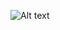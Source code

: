 ![Alt text]([URL_of_your_image](https://images.app.goo.gl/Wuqb3S79xCZf4Lua7)https://images.app.goo.gl/Wuqb3S79xCZf4Lua7)
